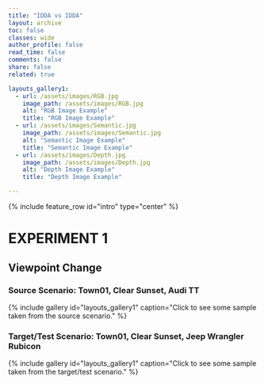 ```yaml
---
title: "IDDA vs IDDA"
layout: archive
toc: false
classes: wide
author_profile: false
read_time: false
comments: false
share: false
related: true

layouts_gallery1:
  - url: /assets/images/RGB.jpg
    image_path: /assets/images/RGB.jpg
    alt: "RGB Image Example"
    title: "RGB Image Example"
  - url: /assets/images/Semantic.jpg
    image_path: /assets/images/Semantic.jpg
    alt: "Semantic Image Example"
    title: "Semantic Image Example"
  - url: /assets/images/Depth.jpg
    image_path: /assets/images/Depth.jpg
    alt: "Depth Image Example"
    title: "Depth Image Example"

---
```

{% include feature_row id="intro" type="center" %}

# EXPERIMENT 1
## Viewpoint Change

### Source Scenario: Town01, Clear Sunset, Audi TT
{% include gallery id="layouts_gallery1" caption="Click to see some sample taken from the source scenario." %}

### Target/Test Scenario: Town01, Clear Sunset, Jeep Wrangler Rubicon
{% include gallery id="layouts_gallery1" caption="Click to see some sample taken from the target/test scenario." %}

